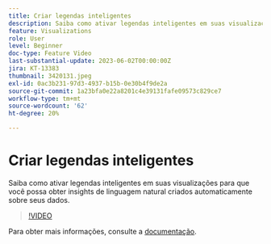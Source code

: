 ```yaml
---
title: Criar legendas inteligentes
description: Saiba como ativar legendas inteligentes em suas visualizações para que você possa obter insights de linguagem natural criados automaticamente sobre seus dados.
feature: Visualizations
role: User
level: Beginner
doc-type: Feature Video
last-substantial-update: 2023-06-02T00:00:00Z
jira: KT-13383
thumbnail: 3420131.jpeg
exl-id: 0ac3b231-97d3-4937-b15b-0e30b4f9de2a
source-git-commit: 1a23bfa0e22a8201c4e39131fafe09573c829ce7
workflow-type: tm+mt
source-wordcount: '62'
ht-degree: 20%

---
```


# Criar legendas inteligentes

Saiba como ativar legendas inteligentes em suas visualizações para que você possa obter insights de linguagem natural criados automaticamente sobre seus dados.

>[!VIDEO](https://video.tv.adobe.com/v/3443143/?learn=on&captions=por_br)

Para obter mais informações, consulte a [documentação](https://experienceleague.adobe.com/docs/analytics-platform/using/cja-workspace/visualizations/intelligent-captions.html?lang=pt-BR).
